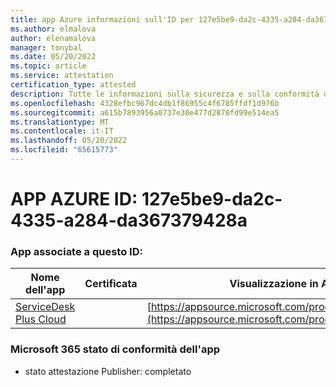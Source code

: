 ```yaml
---
title: app Azure informazioni sull'ID per 127e5be9-da2c-4335-a284-da367379428a
ms.author: elmalova
author: elenamalova
manager: tonybal
ms.date: 05/20/2022
ms.topic: article
ms.service: attestation
certification_type: attested
description: Tutte le informazioni sulla sicurezza e sulla conformità disponibili per 127e5be9-da2c-4335-a284-da367379428a.
ms.openlocfilehash: 4328efbc967dc4db1f86955c4f6785ffdf1d976b
ms.sourcegitcommit: a615b7893956a0737e30e477d2870fd99e514ea5
ms.translationtype: MT
ms.contentlocale: it-IT
ms.lasthandoff: 05/20/2022
ms.locfileid: "65615773"
---
```

# <a name="azure-app-id-127e5be9-da2c-4335-a284-da367379428a"></a>APP AZURE ID: 127e5be9-da2c-4335-a284-da367379428a


### <a name="apps-associated-with-this-id"></a>App associate a questo ID:
| **Nome dell'app** | **Certificata** | **Visualizzazione in AppSource** |
|--------------|---------------|-----------------------|
| [ServiceDesk Plus Cloud](../forward/WA200000037.md) |  | [https://appsource.microsoft.com/product/office/WA200000037](https://appsource.microsoft.com/product/office/WA200000037) |

### <a name="microsoft-365-app-compliance-status"></a>Microsoft 365 stato di conformità dell'app
- stato attestazione Publisher: completato
